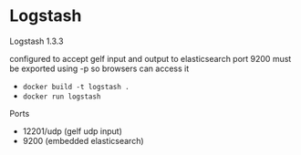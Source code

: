 # Logstash

Logstash 1.3.3

configured to accept gelf input and output to elasticsearch
port 9200 must be exported using -p so browsers can access it

* `docker build -t logstash .`
* `docker run logstash`

Ports

* 12201/udp (gelf udp input)
* 9200 (embedded elasticsearch)

